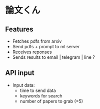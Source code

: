 # 論文くん

## Features

- Fetches pdfs from arxiv
- Send pdfs + prompt to ml server
- Receives reponses
- Sends results to email | telegram | line ?

## API input

- Input data:
  - time to send data
  - keywords for search
  - number of papers to grab (=5)
